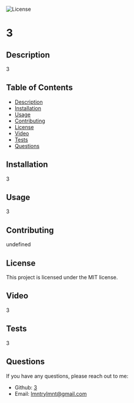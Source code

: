 
  ![License](https://img.shields.io/badge/license-mit-blue.svg)
  
# 3

## Description
3

## Table of Contents
- [Description](#description)
- [Installation](#installation)
- [Usage](#usage)
- [Contributing](#contributing)
- [License](#license)
- [Video](#video)
- [Tests](#tests)
- [Questions](#questions)

## Installation
3

## Usage
3

## Contributing
undefined

## License
This project is licensed under the MIT license.

## Video
3

## Tests
3

## Questions
If you have any questions, please reach out to me:
- Github: [3](https://github.com/3)
- Email: lmntrylmnt@gmail.com
  